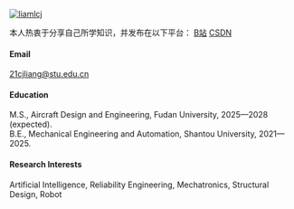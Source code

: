 

[![liamlcj](https://img.shields.io/badge/liamlcj-github-blue?logo=github)](https://github.com/liamlcj)

本人热衷于分享自己所学知识，并发布在以下平台：
[B站](https://space.bilibili.com/392388849?spm_id_from=333.1007.0.0)
[CSDN](https://blog.csdn.net/liam_lcj?spm=1000.2115.3001.5343)

#### Email
21cjliang@stu.edu.cn

#### Education
M.S., Aircraft Design and Engineering, Fudan University, 2025—2028 (expected).\
B.E., Mechanical Engineering and Automation, Shantou University, 2021—2025.

#### Research Interests
Artificial Intelligence, Reliability Engineering, Mechatronics, Structural Design, Robot

